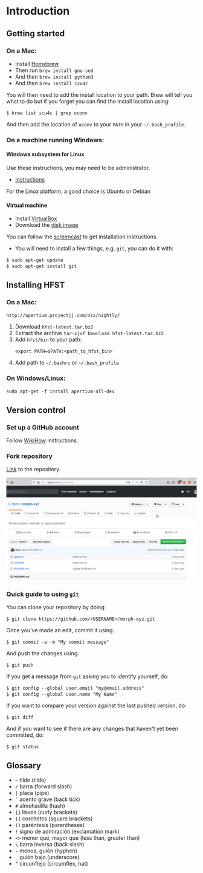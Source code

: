 # Introduction


## Getting started

### On a Mac:

* Install [Homebrew](https://brew.sh/)
* Then run `brew install gnu-sed`
* And then `brew install python3`
* And then `brew install icu4c`

You will then need to add the install location to your path. Brew will tell you what to do
but if you forget you can find the install location using:

```
$ brew list icu4c | grep uconv
```

And then add the location of `uconv` to your `PATH` in your `~/.bash_profile`.

### On a machine running Windows:

#### Windows subsystem for Linux

Use these instructions, you may need to be administrator.

* [Instructions](https://docs.microsoft.com/en-us/windows/wsl/install-win10)

For the Linux platform, a good choice is Ubuntu or Debian

#### Virtual machine

* Install [VirtualBox](https://www.virtualbox.org/)
* Download the [disk image](http://tinodidriksen.com/uploads/Apertium-VirtualBox-20170911.zip)

You can follow the [screencast](https://www.youtube.com/watch?v=s05kfCcdFF4) to get installation
instructions.

* You will need to install a few things, e.g. `git`, you can do it with:

```
$ sudo apt-get update
$ sudo apt-get install git
```

## Installing HFST

### On a Mac:

```
http://apertium.projectjj.com/osx/nightly/
```
1. Download `hfst-latest.tar.bz2`
2. Extract the archive `tar-xjvf Download hfst-latest.tar.bz2`
3. Add `hfst/bin` to your path: 
    ```
    export PATH=$PATH:<path_to_hfst_bin>
    ```
4. Add path to `~/.bashrc` or `~/.bash_profile`

### On Windows/Linux:

```
sudo apt-get -f install apertium-all-dev
```

## Version control

### Set up a GitHub account

Follow [WikiHow](https://www.wikihow.com/Create-an-Account-on-GitHub) instructions. 

### Fork repository
[Link](https://github.com/ftyers/morph-xyz) to the repository.

![](img/fork.gif)
### Quick guide to using `git`

You can clone your repository by doing:

```
$ git clone https://github.com/<USERNAME>/morph-xyz.git
```

Once you've made an edit, commit it using:

```
$ git commit -a -m "My commit message"
```

And push the changes using: 

```
$ git push
```

If you get a message from `git` asking you to identify yourself, do:

```
$ git config --global user.email "my@email.address"
$ git config --global user.name "My Name"
```

If you want to compare your version against the last pushed version, do:

```
$ git diff
```

And if you want to see if there are any changes that haven't yet been committed, do:

```
$ git status
```

## Glossary

- `~` tilde (tilde)
- `/` barra (forward slash)
- `|` placa (pipe)
- ``` ` ``` acento grave (back tick)
- `#` almohadilla (hash)
- `{}` llaves (curly brackets)
- `[]` corchetes (square brackets)
- `()` paréntesis (parentheses)
- `!` signo de admiración (exclamation mark)
- `<>` menor que, mayor que (less than, greater than)
- `\` barra inversa (back slash)
- `-` menos, guión (hyphen)
- `_` guión bajo (underscore)
- `^` circunflejo (circumflex, hat)


